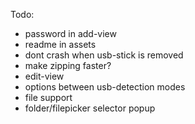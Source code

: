 Todo:

- password in add-view
- readme in assets
- dont crash when usb-stick is removed
- make zipping faster?
- edit-view
- options between usb-detection modes
- file support
- folder/filepicker selector popup
